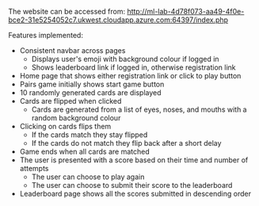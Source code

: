 The website can be accessed from:
http://ml-lab-4d78f073-aa49-4f0e-bce2-31e5254052c7.ukwest.cloudapp.azure.com:64397/index.php

Features implemented:

- Consistent navbar across pages
  - Displays user's emoji with background colour if logged in
  - Shows leaderboard link if logged in, otherwise registration link
- Home page that shows either registration link or click to play button
- Pairs game initially shows start game button
- 10 randomly generated cards are displayed
- Cards are flipped when clicked
  - Cards are generated from a list of eyes, noses, and mouths with a random background colour
- Clicking on cards flips them
  - If the cards match they stay flipped
  - If the cards do not match they flip back after a short delay
- Game ends when all cards are matched
- The user is presented with a score based on their time and number of attempts
  - The user can choose to play again
  - The user can choose to submit their score to the leaderboard
- Leaderboard page shows all the scores submitted in descending order
